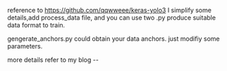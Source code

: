 reference to 
https://github.com/qqwweee/keras-yolo3
I simplify some details,add process_data file,
and you can use two .py produce suitable data format to train.

gengerate_anchors.py could obtain your data anchors.
just modifiy some parameters.

more details refer to my blog --
